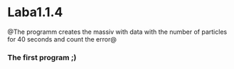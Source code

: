 # Laba1.1.4
@The programm creates the massiv with data with the number
of particles for 40 seconds and count the error@
### The first program ;)
